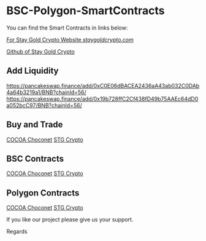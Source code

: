 # BSC-Polygon-SmartContracts

You can find the Smart Contracts in links below:

[For Stay Gold Crypto Website *staygoldcrypto.com*](https://staygoldcrypto.com)

[Github of Stay Gold Crypto](https://github.com/StayGoldCrypto)

## Add Liquidity
https://pancakeswap.finance/add/0xC0E06dBACEA2436aA43ab032C0DAb4a64b3219a1/BNB?chainId=56/
https://pancakeswap.finance/add/0x19b728ffC2Cf438fD49b75AAEc64dD0a052bcC97/BNB?chainId=56/

## Buy and Trade
[COCOA Choconet](https://pancakeswap.finance/swap?outputCurrency=0xc0e06dbacea2436aa43ab032c0dab4a64b3219a1)
[STG Crypto](https://pancakeswap.finance/swap?outputCurrency=0x19b728ffc2cf438fd49b75aaec64dd0a052bcc97)

## BSC Contracts
[COCOA Choconet](https://bscscan.com/address/0x19b728ffc2cf438fd49b75aaec64dd0a052bcc97?a=0xdfaaa53f38a261ab2c177c3081f7348a53e1f7d4)
[STG Crypto](https://bscscan.com/address/0xc0e06dbacea2436aa43ab032c0dab4a64b3219a1?a=0xdfaaa53f38a261ab2c177c3081f7348a53e1f7d4)

## Polygon Contracts
[COCOA Choconet](https://polygonscan.com/address/0x7d0c301e2d7d1c7a6ca44840b864770b37bc453f?a=0xd22509801911e44cbfb9564e5dc0648abc50cc1d)
[STG Crypto](https://polygonscan.com/address/0xe84c5f775031c5db09efc2a0be3b1c3c592b7ec9?a=0xd22509801911e44cbfb9564e5dc0648abc50cc1d)

If you like our project please give us your support.

Regards

